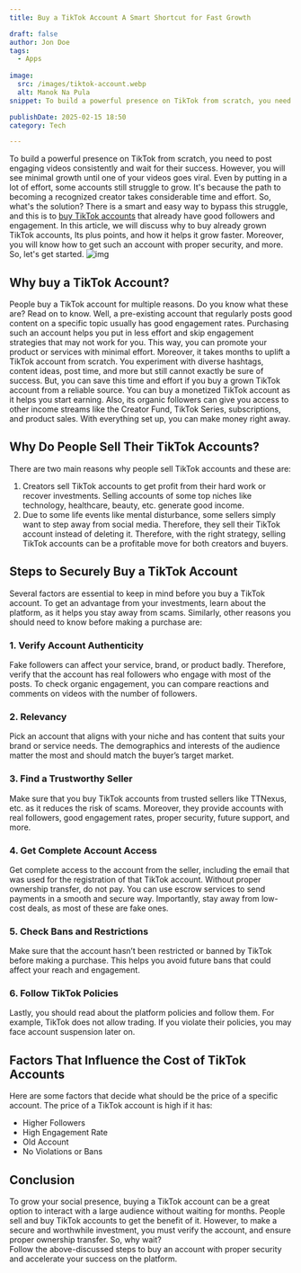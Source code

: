 ```yaml
---
title: Buy a TikTok Account A Smart Shortcut for Fast Growth

draft: false
author: Jon Doe 
tags:
  - Apps
  
image:
  src: /images/tiktok-account.webp
  alt: Manok Na Pula
snippet: To build a powerful presence on TikTok from scratch, you need to post engaging videos consistently and wait for their success. 

publishDate: 2025-02-15 18:50
category: Tech

---
```

To build a powerful presence on TikTok from scratch, you need to post engaging videos consistently and wait for their success. However, you will see minimal growth until one of your videos goes viral. Even by putting in a lot of effort, some accounts still struggle to grow. It's because the path to becoming a recognized creator takes considerable time and effort. 
So, what's the solution?
There is a smart and easy way to bypass this struggle, and this is to [buy TikTok accounts](https://www.ttnexus.com/buy-tiktok-accounts/) that already have good followers and engagement. In this article, we will discuss why to buy already grown TikTok accounts, Its plus points, and how it helps it grow faster. Moreover, you will know how to get such an account with proper security, and more. So, let's get started.
![img](/images/tiktok-account.webp)

## Why buy a TikTok Account? ##
People buy a TikTok account for multiple reasons. Do you know what these are? Read on to know. Well, a pre-existing account that regularly posts good content on a specific topic usually has good engagement rates. Purchasing such an account helps you put in less effort and skip engagement strategies that may not work for you. This way, you can promote your product or services with minimal effort. Moreover, it takes months to uplift a TikTok account from scratch. You experiment with diverse hashtags, content ideas, post time, and more but still cannot exactly be sure of success. But, you can save this time and effort if you buy a grown TikTok account from a reliable source. You can buy a monetized TikTok account as it helps you start earning. Also, its organic followers can give you access to other income streams like the Creator Fund, TikTok Series, subscriptions, and product sales. With everything set up, you can make money right away. 
## Why Do People Sell Their TikTok Accounts? ##
There are two main reasons why people sell TikTok accounts and these are:
1. Creators sell TikTok accounts to get profit from their hard work or recover investments. Selling accounts of some top niches like technology, healthcare, beauty, etc. generate good income.   
2. Due to some life events like mental disturbance, some sellers simply want to step away from social media. Therefore, they sell their TikTok account instead of deleting it. 
Therefore, with the right strategy, selling TikTok accounts can be a profitable move for both creators and buyers.

## Steps to Securely Buy a TikTok Account ##
Several factors are essential to keep in mind before you buy a TikTok account. To get an advantage from your investments, learn about the platform, as it helps you stay away from scams. Similarly, other reasons you should need to know before making a purchase are:

### 1. Verify Account Authenticity ###
Fake followers can affect your service, brand, or product badly. Therefore, verify that the account has real followers who engage with most of the posts. To check organic engagement, you can compare reactions and comments on videos with the number of followers. 
### 2. Relevancy ###
Pick an account that aligns with your niche and has content that suits your brand or service needs. The demographics and interests of the audience matter the most and should match the buyer’s target market.
### 3. Find a Trustworthy Seller ###
Make sure that you buy TikTok accounts from trusted sellers like TTNexus, etc. as it reduces the risk of scams. Moreover, they provide accounts with real followers, good engagement rates, proper security, future support, and more. 
### 4. Get Complete Account Access ###
Get complete access to the account from the seller, including the email that was used for the registration of that TikTok account. Without proper ownership transfer, do not pay. You can use escrow services to send payments in a smooth and secure way. Importantly, stay away from low-cost deals, as most of these are fake ones. 
### 5. Check Bans and Restrictions ###
Make sure that the account hasn’t been restricted or banned by TikTok before making a purchase. This helps you avoid future bans that could affect your reach and engagement.
### 6. Follow TikTok Policies ###
Lastly, you should read about the platform policies and follow them. For example, TikTok does not allow trading. If you violate their policies, you may face account suspension later on.
## Factors That Influence the Cost of TikTok Accounts ##
Here are some factors that decide what should be the price of a specific account. The price of a TikTok account is high if it has:

* Higher Followers  
* High Engagement Rate  
* Old Account   
* No Violations or Bans

## Conclusion ##
To grow your social presence, buying a TikTok account can be a great option to interact with a large audience without waiting for months. People sell and buy TikTok accounts to get the benefit of it. However, to make a secure and worthwhile investment, you must verify the account, and ensure proper ownership transfer. So, why wait?  
Follow the above-discussed steps to buy an account with proper security and accelerate your success on the platform.   


